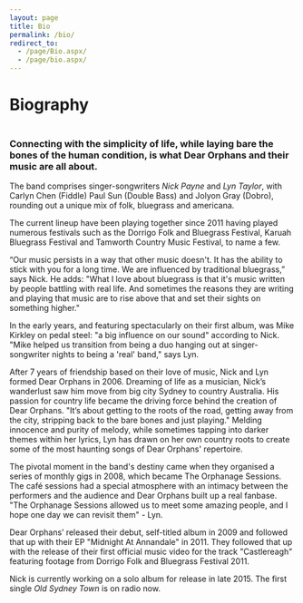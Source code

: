```yaml
---
layout: page
title: Bio
permalink: /bio/
redirect_to:
  - /page/Bio.aspx/
  - /page/bio.aspx/
---
```


# Biography

<img data-interchange="[/images/home-bg-small.jpg, (default)], [/images/home-bg-large.jpg, (medium)]">

### Connecting with the simplicity of life, while laying bare the bones of the human condition, is what Dear Orphans and their music are all about.

The band comprises singer-songwriters *Nick Payne* and *Lyn Taylor*, with Carlyn Chen (Fiddle) Paul Sun (Double Bass) and Jolyon Gray (Dobro), rounding out a unique mix of folk, bluegrass and americana. 

The current lineup have been playing together since 2011 having played numerous festivals such as the Dorrigo Folk and Bluegrass Festival, Karuah Bluegrass Festival and Tamworth Country Music Festival, to name a few.

“Our music persists in a way that other music doesn't. It has the ability to stick with you for a long time. We are influenced by traditional bluegrass,” says Nick. He adds: "What I love about bluegrass is that it's music written by people battling with real life. And sometimes the reasons they are writing and playing that music are to rise above that and set their sights on something higher."

In the early years, and featuring spectacularly on their first album, was Mike Kirkley on pedal steel: "a big influence on our sound" according to Nick. "Mike helped us transition from being a duo hanging out at singer-songwriter nights to being a 'real' band," says Lyn.

After 7 years of friendship based on their love of music, Nick and Lyn formed Dear Orphans in 2006. Dreaming of life as a musician, Nick’s wanderlust saw him move from big city Sydney to country Australia. His passion for country life became the driving force behind the creation of Dear Orphans. "It’s about getting to the roots of the road, getting away from the city, stripping back to the bare bones and just playing." Melding innocence and purity of melody, while sometimes tapping into darker themes within her lyrics, Lyn has drawn on her own country roots to create some of the most haunting songs of Dear Orphans' repertoire.

The pivotal moment in the band's destiny came when they organised a series of monthly gigs in 2008, which became The Orphanage Sessions. The café sessions had a special atmosphere with an intimacy between the performers and the audience and Dear Orphans built up a real fanbase. "The Orphanage Sessions allowed us to meet some amazing people, and I hope one day we can revisit them" - Lyn.

Dear Orphans’ released their debut, self-titled album in 2009 and followed that up with their EP "Midnight At Annandale" in 2011. They followed that up with the release of their first official music video for the track "Castlereagh" featuring footage from Dorrigo Folk and Bluegrass Festival 2011.

Nick is currently working on a solo album for release in late 2015. The first single *Old Sydney Town* is on radio now.

